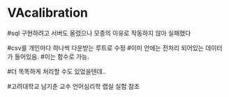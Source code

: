 ﻿# VAcalibration

#sql 구현하려고 서버도 올렸으나 모종의 이유로 작동하지 않아 실패했다 

#csv를 개인마다 하나씩 다운받는 루트로 수정 
#이미 안에는 전처리 되어있는 데이터가 들어있음.
#이는 함수로 가능. 

#더 똑똑하게 처리할 수도 있었을텐데..

#고려대학교 남기춘 교수 언어심리학 랩실 실험 참조 

